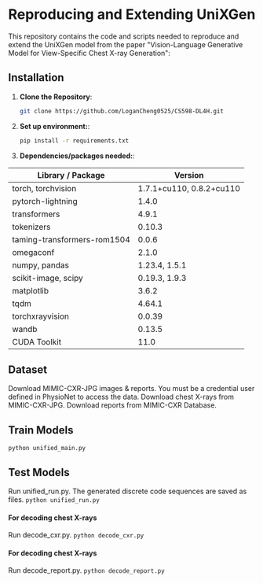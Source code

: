 # Reproducing and Extending UniXGen

This repository contains the code and scripts needed to reproduce and extend the UniXGen model from the paper "Vision-Language Generative Model for View-Specific Chest X-ray Generation":

## Installation
1. **Clone the Repository**:
   ```bash
   git clone https://github.com/LoganCheng0525/CS598-DL4H.git

2. **Set up environment:**:
   ```bash
   pip install -r requirements.txt

3. **Dependencies/packages needed:**:

| Library / Package                   | Version                      |
|-------------------------------------|------------------------------|
| torch, torchvision                  | 1.7.1+cu110, 0.8.2+cu110     |
| pytorch-lightning                   | 1.4.0                        |
| transformers                        | 4.9.1                        |
| tokenizers                          | 0.10.3                       |
| taming-transformers-rom1504         | 0.0.6                        |
| omegaconf                           | 2.1.0                        |
| numpy, pandas                       | 1.23.4, 1.5.1                |
| scikit-image, scipy                 | 0.19.3, 1.9.3                |
| matplotlib                          | 3.6.2                        |
| tqdm                                | 4.64.1                       |
| torchxrayvision                     | 0.0.39                       |
| wandb                               | 0.13.5                       |
| CUDA Toolkit                        | 11.0                         |

## Dataset
Download MIMIC-CXR-JPG images & reports.
You must be a credential user defined in PhysioNet to access the data.
Download chest X-rays from MIMIC-CXR-JPG.
Download reports from MIMIC-CXR Database.

## Train Models
```python unified_main.py```

## Test Models
Run unified_run.py.
The generated discrete code sequences are saved as files.
```python unified_run.py```

#### For decoding chest X-rays
Run decode_cxr.py.
```python decode_cxr.py```

#### For decoding chest X-rays
Run decode_report.py.
```python decode_report.py```
